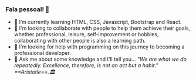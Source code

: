### Fala pessoal! 👋

- 🌱 I’m currently learning HTML, CSS, Javascript, Bootstrap and React.
- 👯 I'm looking to collaborate with people to help them achieve their goals, whether professional, leisure, self-improvement or hobbies, collaborating with other people is also a learning path.
- 🤔 I'm looking for help with programming on this journey to becoming a professional developer.
- 💬 Ask me about some knowledge and I'll tell you...
   *"We are what we do repeatedly. Excellence, therefore, is not an act but a habit." ==Aristotle==.:classical_building:*
